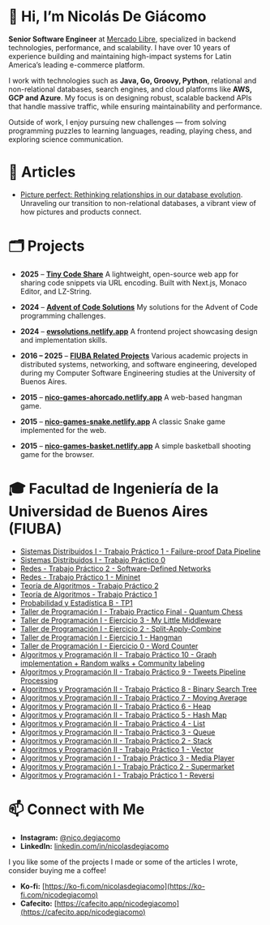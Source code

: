 # 👋 Hi, I’m Nicolás De Giácomo

**Senior Software Engineer** at [Mercado Libre](https://www.mercadolibre.com), specialized in backend technologies, performance, and scalability.
I have over 10 years of experience building and maintaining high-impact systems for Latin America’s leading e-commerce platform.

I work with technologies such as **Java, Go, Groovy, Python**, relational and non-relational databases, search engines, and cloud platforms like **AWS, GCP and Azure**. My focus is on designing robust, scalable backend APIs that handle massive traffic, while ensuring maintainability and performance.

Outside of work, I enjoy pursuing new challenges — from solving programming puzzles to learning languages, reading, playing chess, and exploring science communication.

# 📜 Articles

* [Picture perfect: Rethinking relationships in our database evolution](https://medium.com/mercadolibre-tech/picture-perfect-rethinking-relationships-in-our-database-evolution-08454d8f112a). Unraveling our transition to non-relational databases, a vibrant view of how pictures and products connect.



# 🗂️ Projects

* **2025** – **[Tiny Code Share](https://www.tinycodeshare.app/)**
  A lightweight, open-source web app for sharing code snippets via URL encoding. Built with Next.js, Monaco Editor, and LZ-String.

* **2024** – **[Advent of Code Solutions](https://github.com/NicoDeGiacomo/advent-of-code)**
  My solutions for the Advent of Code programming challenges.

* **2024** – **[ewsolutions.netlify.app](https://ewsolutions.netlify.app/)**
  A frontend project showcasing design and implementation skills.

* **2016 – 2025** – **[FIUBA Related Projects](#-facultad-de-ingeniería-de-la-universidad-de-buenos-aires-fiuba)**
  Various academic projects in distributed systems, networking, and software engineering, developed during my Computer Software Engineering studies at the University of Buenos Aires.

* **2015** – **[nico-games-ahorcado.netlify.app](https://nico-games-ahorcado.netlify.app/)**
  A web-based hangman game.

* **2015** – **[nico-games-snake.netlify.app](https://nico-games-snake.netlify.app/)**
  A classic Snake game implemented for the web.

* **2015** – **[nico-games-basket.netlify.app](https://nico-games-basket.netlify.app/)**
  A simple basketball shooting game for the browser.

# 🎓 Facultad de Ingeniería de la Universidad de Buenos Aires (FIUBA)
* [Sistemas Distribuidos I - Trabajo Práctico 1 - Failure-proof Data Pipeline](https://github.com/NicoDeGiacomo/DIST1-TP1)
* [Sistemas Distribuidos I - Trabajo Práctico 0](https://github.com/NicoDeGiacomo/DIST1-TP0)
* [Redes - Trabajo Práctico 2 - Software-Defined Networks](https://github.com/NicoDeGiacomo/REDES-TP2)
* [Redes - Trabajo Práctico 1 - Mininet](https://github.com/NicoDeGiacomo/REDES-TP1)
* [Teoría de Algoritmos - Trabajo Práctico 2](https://github.com/NicoDeGiacomo/TDA-TP2)
* [Teoría de Algoritmos - Trabajo Práctico 1](https://github.com/NicoDeGiacomo/PROBA-TP1)
* [Probabilidad y Estadística B - TP1](https://github.com/NicoDeGiacomo/PROBA-TP1)
* [Taller de Programación I - Trabajo Practico Final - Quantum Chess](https://github.com/NicoDeGiacomo/TDP1-TPF)
* [Taller de Programación I - Ejercicio 3 - My Little Middleware](https://github.com/NicoDeGiacomo/TDP1-EJ3)
* [Taller de Programación I - Ejercicio 2 - Split-Apply-Combine](https://github.com/NicoDeGiacomo/TDP1-EJ2)
* [Taller de Programación I - Ejercicio 1 - Hangman](https://github.com/NicoDeGiacomo/TDP1-EJ1)
* [Taller de Programación I - Ejercicio 0 - Word Counter](https://github.com/NicoDeGiacomo/TDP1-EJ0)
* [Algoritmos y Programación II - Trabajo Práctico 10 - Graph implementation + Random walks + Community labeling](https://github.com/NicoDeGiacomo/ALG2-TP3)
* [Algoritmos y Programación II - Trabajo Práctico 9 - Tweets Pipeline Processing](https://github.com/NicoDeGiacomo/ALG2-TP2)
* [Algoritmos y Programación II - Trabajo Práctico 8 - Binary Search Tree](https://github.com/NicoDeGiacomo/ALG2-ABB)
* [Algoritmos y Programación II - Trabajo Práctico 7 - Moving Average](https://github.com/NicoDeGiacomo/ALG2-TP1)
* [Algoritmos y Programación II - Trabajo Práctico 6 - Heap](https://github.com/NicoDeGiacomo/ALG2-HEAP)
* [Algoritmos y Programación II - Trabajo Práctico 5 - Hash Map](https://github.com/NicoDeGiacomo/ALG2-HASH)
* [Algoritmos y Programación II - Trabajo Práctico 4 - List](https://github.com/NicoDeGiacomo/ALG2-LISTA)
* [Algoritmos y Programación II - Trabajo Práctico 3 - Queue](https://github.com/NicoDeGiacomo/ALG2-COLA)
* [Algoritmos y Programación II - Trabajo Práctico 2 - Stack](https://github.com/NicoDeGiacomo/ALG2-PILA)
* [Algoritmos y Programación II - Trabajo Práctico 1 - Vector](https://github.com/NicoDeGiacomo/ALG2-VECTOR)
* [Algoritmos y Programación I - Trabajo Práctico 3 - Media Player](https://github.com/NicoDeGiacomo/ALG1-TP3)
* [Algoritmos y Programación I - Trabajo Práctico 2 - Supermarket](https://github.com/NicoDeGiacomo/ALG1-TP2)
* [Algoritmos y Programación I - Trabajo Práctico 1 - Reversi](https://github.com/NicoDeGiacomo/ALG1-TP1)


# 📫 Connect with Me

* **Instagram:** [@nico.degiacomo](https://instagram.com/nico.degiacomo)
* **LinkedIn:** [linkedin.com/in/nicolasdegiacomo](https://www.linkedin.com/in/nicolasdegiacomo)

I you like some of the projects I made or some of the articles I wrote, consider buying me a coffee!
* **Ko-fi:** [https://ko-fi.com/nicolasdegiacomo](https://ko-fi.com/nicodegiacomo)
* **Cafecito:** [https://cafecito.app/nicodegiacomo](https://cafecito.app/nicodegiacomo)
